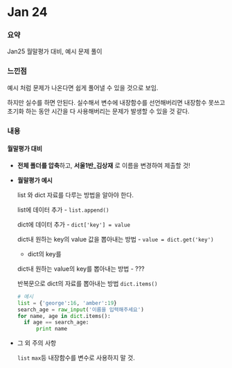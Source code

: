 # Jan 24

### 요약

Jan25 월말평가 대비, 예시 문제 풀이



### 느낀점

예시 처럼 문제가 나온다면 쉽게 풀어낼 수 있을 것으로 보임.

하지만 실수를 하면 안된다. 실수해서 변수에 내장함수를 선언해버리면 내장함수 못쓰고 초기화 하는 동안 시간을 다 사용해버리는 문제가 발생할 수 있을 것 같다.



### 내용

#### 월말평가 대비

- **전체 폴더를 압축**하고, **서울1반_김상재** 로 이름을 변경하여 제출할 것!

- **월말평가 예시**

  list 와 dict 자료를 다루는 방법을 알아야 한다.

  list에 데이터 추가 - `list.append()`

  dict에 데이터 추가 - `dict['key'] = value`

  dict내 원하는 key의 value 값을 뽑아내는 방법 - `value = dict.get('key')`

  - dict의 key를 

  dict내 원하는 value의 key를 뽑아내는 방법 - ???

  반복문으로 dict의 자료를 뽑아내는 방법 `dict.items()`

  ```python
  # 예시
  list = {'george':16, 'amber':19}
  search_age = raw_input('이름을 입력해주세요')
  for name, age in dict.items():
  	if age == search_age:
  		print name
  ```

- 그 외 주의 사항

  `list` `max`등 내장함수를 변수로 사용하지 말 것.